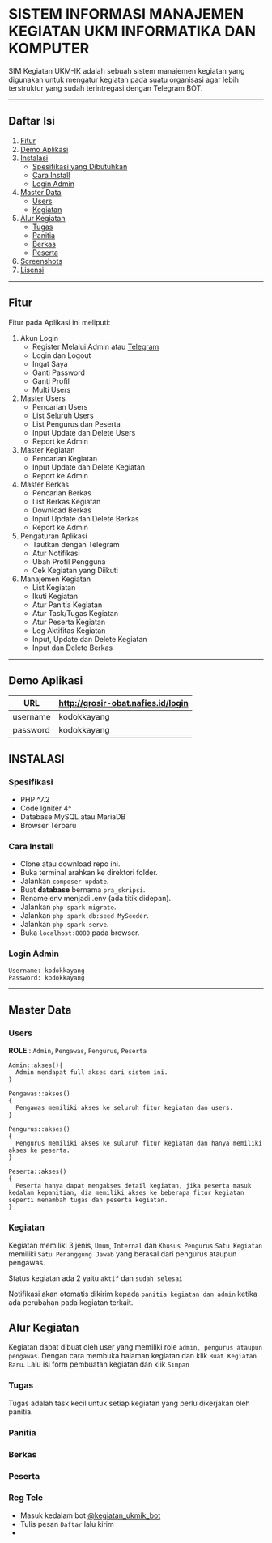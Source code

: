 # SISTEM INFORMASI MANAJEMEN KEGIATAN UKM INFORMATIKA DAN KOMPUTER

SIM Kegiatan UKM-IK adalah sebuah sistem manajemen kegiatan yang digunakan untuk mengatur kegiatan pada suatu organisasi agar lebih terstruktur yang sudah terintregasi dengan Telegram BOT.

<hr>

## Daftar Isi
1. [Fitur](#fitur)
2. [Demo Aplikasi](#demo-aplikasi)
3. [Instalasi](#instalasi)
    - [Spesifikasi yang Dibutuhkan](#spesifikasi)
    - [Cara Install](#cara-install)
    - [Login Admin](#cara-install)
4. [Master Data](#master-data)
    - [Users](#users)
    - [Kegiatan](#kegiatan)
5. [Alur Kegiatan](#alur-kegiatan)
    - [Tugas](#tugas)
    - [Panitia](#panitia)
    - [Berkas](#berkas)
    - [Peserta](#peserta)
6. [Screenshots](#screenshots)
7. [Lisensi](#license)

<hr>

## Fitur

Fitur pada Aplikasi ini meliputi:

1. Akun Login
    - Register Melalui Admin atau [Telegram](#reg-tele)
    - Login dan Logout
    - Ingat Saya
    - Ganti Password
    - Ganti Profil
    - Multi Users
2. Master Users
    - Pencarian Users
    - List Seluruh Users
    - List Pengurus dan Peserta
    - Input Update dan Delete Users
    - Report ke Admin
3. Master Kegiatan
    - Pencarian Kegiatan
    - Input Update dan Delete Kegiatan
    - Report ke Admin
4. Master Berkas
    - Pencarian Berkas
    - List Berkas Kegiatan
    - Download Berkas
    - Input Update dan Delete Berkas
    - Report ke Admin
5. Pengaturan Aplikasi
    - Tautkan dengan Telegram
    - Atur Notifikasi
    - Ubah Profil Pengguna
    - Cek Kegiatan yang Diikuti
6. Manajemen Kegiatan
    - List Kegiatan
    - Ikuti Kegiatan
    - Atur Panitia Kegiatan
    - Atur Task/Tugas Kegiatan
    - Atur Peserta Kegiatan
    - Log Aktifitas Kegiatan
    - Input, Update dan Delete Kegiatan
    - Input dan Delete Berkas

<hr>

## Demo Aplikasi

| URL | http://grosir-obat.nafies.id/login |
| --- | --- |
| username | kodokkayang |
| password | kodokkayang |

## INSTALASI

### Spesifikasi
- PHP ^7.2
- Code Igniter 4^
- Database MySQL atau MariaDB
- Browser Terbaru

### Cara Install

- Clone atau download repo ini.
- Buka terminal arahkan ke direktori folder.
- Jalankan ```composer update```.
- Buat **database** bernama `pra_skripsi`.
- Rename env menjadi .env (ada titik didepan).
- Jalankan ```php spark migrate```.
- Jalankan `php spark db:seed MySeeder`.
- Jalankan `php spark serve`.
- Buka `localhost:8080` pada browser.

### Login Admin
```
Username: kodokkayang
Password: kodokkayang
```

<hr>

## Master Data

### Users

**ROLE** : `Admin`, `Pengawas`, `Pengurus`, `Peserta`

```
Admin::akses(){
  Admin mendapat full akses dari sistem ini.
}
```
```
Pengawas::akses()
{
  Pengawas memiliki akses ke seluruh fitur kegiatan dan users.
}
```
```
Pengurus::akses()
{
  Pengurus memiliki akses ke suluruh fitur kegiatan dan hanya memiliki akses ke peserta.
}
```
```
Peserta::akses()
{
  Peserta hanya dapat mengakses detail kegiatan, jika peserta masuk kedalam kepanitian, dia memiliki akses ke beberapa fitur kegiatan seperti menambah tugas dan peserta kegiatan.
}
```

### Kegiatan

Kegiatan memiliki 3 jenis, `Umum`, `Internal` dan `Khusus Pengurus`
`Satu Kegiatan` memiliki `Satu Penanggung Jawab` yang berasal dari pengurus ataupun pengawas.

Status kegiatan ada 2 yaitu `aktif` dan `sudah selesai`

Notifikasi akan otomatis dikirim kepada `panitia kegiatan dan admin` ketika ada perubahan pada kegiatan terkait.

## Alur Kegiatan

Kegiatan dapat dibuat oleh user yang memiliki role `admin, pengurus ataupun pengawas`. Dengan cara membuka halaman kegiatan dan klik `Buat Kegiatan Baru`. Lalu isi form pembuatan kegiatan dan klik `Simpan`

### Tugas

Tugas adalah task kecil untuk setiap kegiatan yang perlu dikerjakan oleh panitia.

### Panitia

### Berkas

### Peserta

### Reg Tele
- Masuk kedalam bot [@kegiatan_ukmik_bot](https://t.me/kegiatan_ukmik_bot)
- Tulis pesan ```Daftar``` lalu kirim
- 


